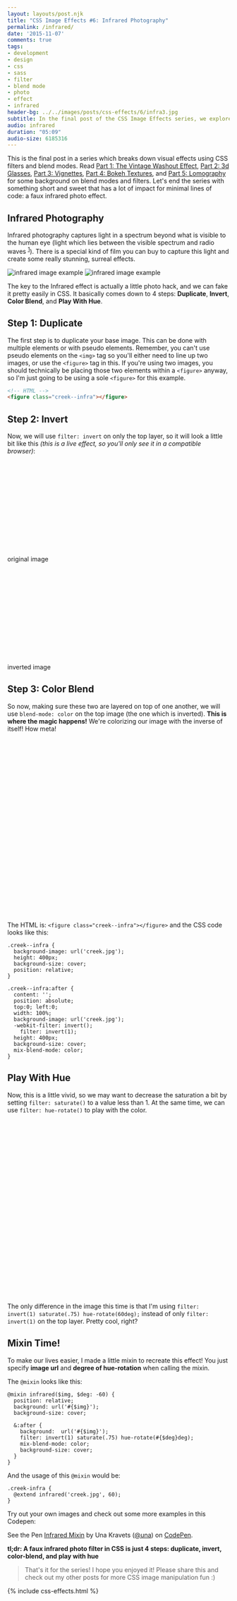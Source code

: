 ```yaml
---
layout: layouts/post.njk
title: "CSS Image Effects #6: Infrared Photography"
permalink: /infrared/
date: '2015-11-07'
comments: true
tags:
- development
- design
- css
- sass
- filter
- blend mode
- photo
- effect
- infrared
header-bg: ../../images/posts/css-effects/6/infra3.jpg
subtitle: In the final post of the CSS Image Effects series, we explore the beautiful, surreal world of infrared photography by creating our own faux effect.
audio: infrared
duration: "05:09"
audio-size: 6185316
---
```



This is the final post in a series which breaks down visual effects using CSS filters and blend modes. Read [Part 1: The Vintage Washout Effect](/vintage-washout), [Part 2: 3d Glasses](/3d-effect), [Part 3: Vignettes](/vignettes), [Part 4: Bokeh Textures](/bokeh), and [Part 5: Lomography](/lomo) for some background on blend modes and filters. Let's end the series with something short and sweet that has a lot of impact for minimal lines of code: a faux infrared photo effect.

## Infrared Photography

Infrared photography captures light in a spectrum beyond what is visible to the human eye (light which lies between the visible spectrum and radio waves <sup><a href="http://photography.tutsplus.com/tutorials/creating-an-infrared-effect-using-photoshop--photo-6056">1</a></sup>). There is a special kind of film you can buy to capture this light and create some really stunning, surreal effects.


<img src="../../images/posts/css-effects/6/infra1.jpg" alt="infrared image example" class="half--left">
<img src="../../images/posts/css-effects/6/infra2.jpg" alt="infrared image example" class="half--right">

<div class="clearfix"></div>

The key to the Infrared effect is actually a little photo hack, and we can fake it pretty easily in CSS. It basically comes down to 4 steps: **Duplicate**, **Invert**, **Color Blend**, and **Play With Hue**.

## Step 1: Duplicate

The first step is to duplicate your base image. This can be done with multiple elements or with pseudo elements. Remember, you can't use pseudo elements on the `<img>` tag so you'll either need to line up two images, or use the `<figure>` tag in this. If you're using two images, you should technically be placing those two elements within a `<figure>` anyway, so I'm just going to be using a sole `<figure>` for this example.

```html
<!-- HTML -->
<figure class="creek--infra"></figure>
```

## Step 2: Invert

Now, we will use `filter: invert` on only the top layer, so it will look a little bit like this *(this is a live effect, so you'll only see it in a compatible browser)*:

<style>
  .creek {
    background-image: url('../../images/posts/css-effects/6/creek.jpg');
    height: 200px;
    background-size: cover;
  }

  .creek--inverted {
    background-image: url('../../images/posts/css-effects/6/creek.jpg');
    -webkit-filter: invert();
    filter: invert();
    height: 200px;
    background-size: cover;
  }

  .creek--infra {
    background-image: url('../../images/posts/css-effects/6/creek.jpg');
    height: 400px;
    background-size: cover;
    position: relative;
  }

  .creek--infra:after {
    content: '';
    position: absolute;
    top:0; left:0;
    width: 100%;
    background-image: url('../../images/posts/css-effects/6/creek.jpg');
    -webkit-filter: invert();
      filter: invert(1);
    height: 400px;
    background-size: cover;
    mix-blend-mode: color;
  }

  .creek--infra-2 {
    background-image: url('../../images/posts/css-effects/6/creek.jpg');
    height: 400px;
    background-size: cover;
    position: relative;
  }

  .creek--infra-2:after {
    content: '';
    position: absolute;
    top:0; left:0;
    width: 100%;
    background-image: url('../../images/posts/css-effects/6/creek.jpg');
    -webkit-filter: invert(1) saturate(.75) hue-rotate(60deg);
    filter: invert(1) saturate(.75) hue-rotate(60deg);
    height: 400px;
    background-size: cover;
    mix-blend-mode: color;
  }
</style>

<div class="half--left">
  <figure class="creek"></figure>
  <p class="caption">original image</p>
</div>

<div class="half--right">
  <figure class="creek--inverted"></figure>
  <p class="caption">inverted image</p>
</div>

## Step 3: Color Blend

So now, making sure these two are layered on top of one another, we will use `blend-mode: color` on the top image (the one which is inverted). **This is where the magic happens!** We're colorizing our image with the inverse of itself! How meta!

<figure class="creek--infra"></figure>

The HTML is: `<figure class="creek--infra"></figure>` and the CSS code looks like this:

```
.creek--infra {
  background-image: url('creek.jpg');
  height: 400px;
  background-size: cover;
  position: relative;
}

.creek--infra:after {
  content: '';
  position: absolute;
  top:0; left:0;
  width: 100%;
  background-image: url('creek.jpg');
  -webkit-filter: invert();
    filter: invert(1);
  height: 400px;
  background-size: cover;
  mix-blend-mode: color;
}
```

## Play With Hue

Now, this is a little vivid, so we may want to decrease the saturation a bit by setting `filter: saturate()` to a value less than 1. At the same time, we can use `filter: hue-rotate()` to play with the color.

<figure class="creek--infra-2"></figure>

The only difference in the image this time is that I'm using `filter: invert(1) saturate(.75) hue-rotate(60deg);` instead of only `filter: invert(1)` on the top layer. Pretty cool, right?

## Mixin Time!

To make our lives easier, I made a little mixin to recreate this effect! You just specify **image url** and **degree of hue-rotation** when calling the mixin.

The `@mixin` looks like this:

```
@mixin infrared($img, $deg: -60) {
  position: relative;
  background: url('#{$img}');
  background-size: cover;

  &:after {
    background:  url('#{$img}');
    filter: invert(1) saturate(.75) hue-rotate(#{$deg}deg);
    mix-blend-mode: color;
    background-size: cover;
  }
}
```

And the usage of this `@mixin` would be:

```
.creek-infra {
  @extend infrared('creek.jpg', 60);
}
```

Try out your own images and check out some more examples in this Codepen:

<p data-height="580" data-theme-id="5255" data-slug-hash="ZbeJob" data-default-tab="result" data-user="una" class='codepen'>See the Pen <a href='http://codepen.io/una/pen/ZbeJob/'>Infrared Mixin</a> by Una Kravets (<a href='http://codepen.io/una'>@una</a>) on <a href='http://codepen.io'>CodePen</a>.</p>
<script async src="//assets.codepen.io/assets/embed/ei.js"></script>

**tl;dr: A faux infrared photo filter in CSS is just 4 steps: duplicate, invert, color-blend, and play with hue**

> That's it for the series! I hope you enjoyed it! Please share this and check out my other posts for more CSS image manipulation fun :)

{% include css-effects.html %}
